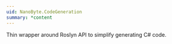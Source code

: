 ```yaml
---
uid: NanoByte.CodeGeneration
summary: *content
---
```

Thin wrapper around Roslyn API to simplify generating C# code.
